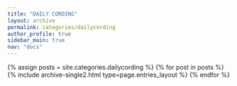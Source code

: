```yaml
---
title: "DAILY CORDING"
layout: archive
permalink: categories/dailycording
author_profile: true
sidebar_main: true
nav: "docs"
---
```



{% assign posts = site.categories.dailycording %}
{% for post in posts %} {% include archive-single2.html type=page.entries_layout %} {% endfor %}



